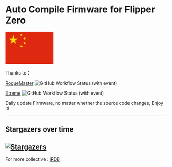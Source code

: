 
# Auto Compile Firmware for Flipper Zero
<img src="https://raw.githubusercontent.com/hampusborgos/country-flags/ba2cf4101bf029d2ada26da2f95121de74581a4d/svg/cn.svg" height="100" width="150">


Thanks to：<br>

<a href="https://github.com/RogueMaster/flipperzero-firmware-wPlugins">RogueMaster</a>  ![GitHub Workflow Status (with event)](https://img.shields.io/github/actions/workflow/status/cokyrain/FlipperZeroFirmware/RogueMaster.yml)

<a href="https://github.com/ClaraCrazy/Flipper-Xtreme">Xtreme</a>  ![GitHub Workflow Status (with event)](https://img.shields.io/github/actions/workflow/status/cokyrain/FlipperZeroFirmware/Xtreme.yml)

Daily update Firmware, no matter whether the source code changes, Enjoy it!

----
## Stargazers over time
[![Stargazers](https://starchart.cc/cokyrain/FlipperZeroFirmware.svg)](https://starchart.cc/cokyrain/FlipperZeroFirmware)
----

For more collective :
<a href="https://github.com/UberGuidoZ/Flipper-IRDB">IRDB</a> 
